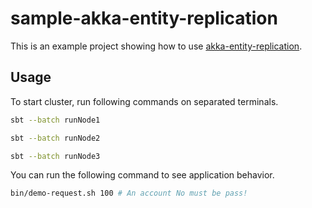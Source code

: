 # sample-akka-entity-replication

This is an example project showing how to use [akka-entity-replication](https://github.com/lerna-stack/akka-entity-replication).

## Usage

To start cluster, run following commands on separated terminals.

```bash
sbt --batch runNode1
```

```bash
sbt --batch runNode2
```

```bash
sbt --batch runNode3
```

You can run the following command to see application behavior.

```bash
bin/demo-request.sh 100 # An account No must be pass!
```
